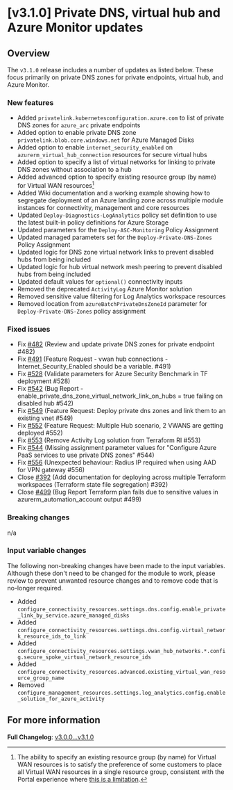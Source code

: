 # [v3.1.0] Private DNS, virtual hub and Azure Monitor updates

## Overview

The `v3.1.0` release includes a number of updates as listed below. These focus primarily on private DNS zones for private endpoints, virtual hub, and Azure Monitor.

### New features

- Added `privatelink.kubernetesconfiguration.azure.com` to list of private DNS zones for `azure_arc` private endpoints
- Added option to enable private DNS zone `privatelink.blob.core.windows.net` for Azure Managed Disks
- Added option to enable `internet_security_enabled` on `azurerm_virtual_hub_connection` resources for secure virtual hubs
- Added option to specify a list of virtual networks for linking to private DNS zones without association to a hub
- Added advanced option to specify existing resource group (by name) for Virtual WAN resources[^1]
- Added Wiki documentation and a working example showing how to segregate deployment of an Azure landing zone across multiple module instances for connectivity, management and core resources
- Updated `Deploy-Diagnostics-LogAnalytics` policy set definition to use the latest built-in policy definitions for Azure Storage
- Updated parameters for the `Deploy-ASC-Monitoring` Policy Assignment
- Updated managed parameters set for the `Deploy-Private-DNS-Zones` Policy Assignment
- Updated logic for DNS zone virtual network links to prevent disabled hubs from being included
- Updated logic for hub virtual network mesh peering to prevent disabled hubs from being included
- Updated default values for `optional()` connectivity inputs
- Removed the deprecated `ActivityLog` Azure Monitor solution
- Removed sensitive value filtering for Log Analytics workspace resources
- Removed location from `azureBatchPrivateDnsZoneId` parameter for `Deploy-Private-DNS-Zones` policy assignment

[^1]: The ability to specify an existing resource group (by name) for Virtual WAN resources is to satisfy the preference of some customers to place all Virtual WAN resources in a single resource group, consistent with the Portal experience where [this is a limitation](https://learn.microsoft.com/azure/virtual-wan/virtual-wan-faq#can-hubs-be-created-in-different-resource-groups-in-virtual-wan).

### Fixed issues

- Fix [#482](https://github.com/Azure/terraform-azurerm-caf-enterprise-scale/issues/445) (Review and update private DNS zones for private endpoint #482)
- Fix [#491](https://github.com/Azure/terraform-azurerm-caf-enterprise-scale/issues/491) (Feature Request - vwan hub connections - Internet_Security_Enabled should be a variable. #491)
- Fix [#528](https://github.com/Azure/terraform-azurerm-caf-enterprise-scale/issues/528) (Validate parameters for Azure Security Benchmark in TF deployment #528)
- Fix [#542](https://github.com/Azure/terraform-azurerm-caf-enterprise-scale/issues/542) (Bug Report - enable_private_dns_zone_virtual_network_link_on_hubs = true failing on disabled hub #542)
- Fix [#549](https://github.com/Azure/terraform-azurerm-caf-enterprise-scale/issues/549) (Feature Request: Deploy private dns zones and link them to an existing vnet #549)
- Fix [#552](https://github.com/Azure/terraform-azurerm-caf-enterprise-scale/issues/552) (Feature Request: Multiple Hub scenario, 2 VWANS are getting deployed #552)
- Fix [#553](https://github.com/Azure/terraform-azurerm-caf-enterprise-scale/issues/553) (Remove Activity Log solution from Terraform RI #553)
- Fix [#544](https://github.com/Azure/terraform-azurerm-caf-enterprise-scale/issues/544) (Missing assignment parameter values for "Configure Azure PaaS services to use private DNS zones" #544)
- Fix [#556](https://github.com/Azure/terraform-azurerm-caf-enterprise-scale/issues/556) (Unexpected behaviour: Radius IP required when using AAD for VPN gateway #556)
- Close [#392](https://github.com/Azure/terraform-azurerm-caf-enterprise-scale/issues/392) (Add documentation for deploying across multiple Terraform workspaces (Terraform state file segregation) #392)
- Close [#499](https://github.com/Azure/terraform-azurerm-caf-enterprise-scale/issues/499) (Bug Report Terraform plan fails due to sensitive values in azurerm_automation_account output #499)

### Breaking changes

n/a

### Input variable changes

The following non-breaking changes have been made to the input variables. Although these don't need to be changed for the module to work, please review to prevent unwanted resource changes and to remove code that is no-longer required.

- Added `configure_connectivity_resources.settings.dns.config.enable_private_link_by_service.azure_managed_disks`
- Added `configure_connectivity_resources.settings.dns.config.virtual_network_resource_ids_to_link`
- Added `configure_connectivity_resources.settings.vwan_hub_networks.*.config.secure_spoke_virtual_network_resource_ids`
- Added `configure_connectivity_resources.advanced.existing_virtual_wan_resource_group_name`
- Removed `configure_management_resources.settings.log_analytics.config.enable_solution_for_azure_activity`

## For more information

**Full Changelog**: [v3.0.0...v3.1.0](https://github.com/Azure/terraform-azurerm-caf-enterprise-scale/compare/v3.0.0...v3.1.0)
